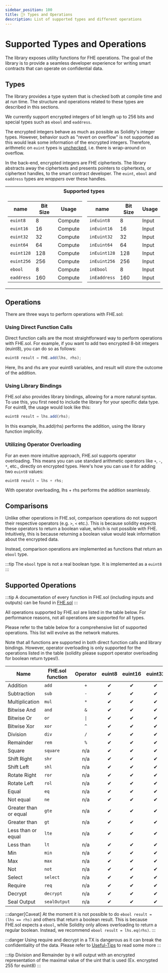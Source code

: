 ```yaml
---
sidebar_position: 100
title: 🧑‍⚕️ Types and Operations
description: List of supported types and different operations
---
```


# Supported Types and Operations

The library exposes utility functions for FHE operations. The goal of the library is to provide a seamless developer experience for writing smart contracts that can operate on confidential data.

## Types

The library provides a type system that is checked both at compile time and at run time. The structure and operations related to these types are described in this sections.

We currently support encrypted integers of bit length up to 256 bits and special types such as `ebool` and `eaddress`.

The encrypted integers behave as much as possible as Solidity's integer types. However, behavior such as "revert on overflow" is not supported as this would leak some information of the encrypted integers. Therefore, arithmetic on `euint` types is [unchecked](https://docs.soliditylang.org/en/latest/control-structures.html#checked-or-unchecked-arithmetic), i.e. there is wrap-around on overflow.

In the back-end, encrypted integers are FHE ciphertexts. The library abstracts away the ciphertexts and presents pointers to ciphertexts, or ciphertext handles, to the smart contract developer. The `euint`, `ebool` and `eaddress` types are _wrappers_ over these handles.
<table>
<tr><th colspan="2"> Supported types </th></tr>
<tr><td>    

| name       | Bit Size | Usage   |
|------------|----------| ------- |
| `euint8`   | 8        | Compute |
| `euint16`  | 16       | Compute |
| `euint32`  | 32       | Compute |
| `euint64`  | 64       | Compute |
| `euint128` | 128      | Compute |
| `euint256` | 256      | Compute |
| `ebool`    | 8        | Compute |
| `eaddress` | 160      | Compute |
</td><td>    

| name         | Bit Size | Usage   |
|--------------|----------| ------- |
| `inEuint8`   | 8        | Input   |
| `inEuint16`  | 16       | Input   |
| `inEuint32`  | 32       | Input   |
| `inEuint64`  | 64       | Input   |
| `inEuint128` | 128      | Input   |
| `inEuint256` | 256      | Input   |
| `inEbool`    | 8        | Input   |
| `inEaddress` | 160      | Input   |
</td></tr> </table>

## Operations

There are three ways to perform operations with FHE.sol:

### Using Direct Function Calls

Direct function calls are the most straightforward way to perform operations with FHE.sol. For example, if you want to add two encrypted 8-bit integers (euint8), you can do so as follows:

```javascript
euint8 result = FHE.add(lhs, rhs);
```

Here, lhs and rhs are your euint8 variables, and result will store the outcome of the addition.

### Using Library Bindings

FHE.sol also provides library bindings, allowing for a more natural syntax. To use this, you first need to include the library for your specific data type. For euint8, the usage would look like this:

```javascript
euint8 result = lhs.add(rhs);
```

In this example, lhs.add(rhs) performs the addition, using the library function implicitly.

### Utilizing Operator Overloading

For an even more intuitive approach, FHE.sol supports operator overloading. This means you can use standard arithmetic operators like `+`, `-`, `*`, etc., directly on encrypted types. Here's how you can use it for adding two `euint8` values:

```javascript
euint8 result = lhs + rhs;
```

With operator overloading, lhs + rhs performs the addition seamlessly.

## Comparisons

Unlike other operations in FHE.sol, comparison operations do not support their respective operators (e.g. `>`, `<` etc.).
This is because solidity expects these operators to return a boolean value, which is not possible with FHE.
Intuitively, this is because returning a boolean value would leak information about the encrypted data.

Instead, comparison operations are implemented as functions that return an `ebool` type.

:::tip
The `ebool` type is not a real boolean type. It is implemented as a `euint8`
:::

## Supported Operations


:::tip
A documentation of every function in FHE.sol (including inputs and outputs) can be found in [FHE.sol](../Solidity%20API/FHE.md)
:::

All operations supported by FHE.sol are listed in the table below. For performance reasons, not all operations are supported for all types.

Please refer to the table below for a comprehensive list of supported operations. This list will evolve as the network matures.

Note that all functions are supported in both direct function calls and library bindings. However, operator overloading is only supported for the operations listed in the table (solidity please support operator overloading for boolean return types!).


| Name                  | FHE.sol function  | Operator  |  euint8  | euint16  | euint32  |  euint64  |  euint128   |   euint256    |  ebool   |  eaddress   |
|-----------------------|-------------------|:---------:|:--------:|:--------:|:--------:|:---------:|:-----------:|:-------------:|:--------:|:-----------:|
| Addition              | `add`             |    `+`    | <g>✔</g> | <g>✔</g> | <g>✔</g> | <g>✔</g>  |  <g>✔</g>   |   <r>✘</r>    |   n/a    |     n/a     |
| Subtraction           | `sub`             |    `-`    | <g>✔</g> | <g>✔</g> | <g>✔</g> | <g>✔</g>  |  <g>✔</g>   |   <r>✘</r>    |   n/a    |     n/a     |
| Multiplication        | `mul`             |    `*`    | <g>✔</g> | <g>✔</g> | <g>✔</g> | <g>✔</g>  |  <r>✘</r>   |   <r>✘</r>    |   n/a    |     n/a     |
| Bitwise And           | `and`             |    `&`    | <g>✔</g> | <g>✔</g> | <g>✔</g> | <g>✔</g>  |  <g>✔</g>   |   <r>✘</r>    | <g>✔</g> |     n/a     |
| Bitwise Or            | `or`              |   `\|`    | <g>✔</g> | <g>✔</g> | <g>✔</g> | <g>✔</g>  |  <g>✔</g>   |   <r>✘</r>    | <g>✔</g> |     n/a     |
| Bitwise Xor           | `xor`             |    `^`    | <g>✔</g> | <g>✔</g> | <g>✔</g> | <g>✔</g>  |  <g>✔</g>   |   <r>✘</r>    | <g>✔</g> |     n/a     |
| Division              | `div`             |    `/`    | <g>✔</g> | <g>✔</g> | <g>✔</g> | <r>✘</r>  |  <r>✘</r>   |   <r>✘</r>    |   n/a    |     n/a     |
| Remainder             | `rem`             |    `%`    | <g>✔</g> | <g>✔</g> | <g>✔</g> | <r>✘</r>  |  <r>✘</r>   |   <r>✘</r>    |   n/a    |     n/a     |
| Square                | `square`          |    n/a    | <g>✔</g> | <g>✔</g> | <g>✔</g> | <r>✔</r>  |  <r>✘</r>   |   <r>✘</r>    |   n/a    |     n/a     |
| Shift Right           | `shr`             |    n/a    | <g>✔</g> | <g>✔</g> | <g>✔</g> | <g>✔</g>  |  <g>✔</g>   |   <r>✘</r>    |   n/a    |     n/a     |
| Shift Left            | `shl`             |    n/a    | <g>✔</g> | <g>✔</g> | <g>✔</g> | <g>✔</g>  |  <g>✔</g>   |   <r>✘</r>    |   n/a    |     n/a     |
| Rotate Right          | `ror`             |    n/a    | <g>✔</g> | <g>✔</g> | <g>✔</g> | <g>✔</g>  |  <g>✔</g>   |   <r>✘</r>    |   n/a    |     n/a     |
| Rotate Left           | `rol`             |    n/a    | <g>✔</g> | <g>✔</g> | <g>✔</g> | <g>✔</g>  |  <g>✔</g>   |   <r>✘</r>    |   n/a    |     n/a     |
| Equal                 | `eq`              |    n/a    | <g>✔</g> | <g>✔</g> | <g>✔</g> | <g>✔</g>  |  <g>✔</g>   |   <g>✔</g>    | <g>✔</g> |  <g>✔</g>   |
| Not equal             | `ne`              |    n/a    | <g>✔</g> | <g>✔</g> | <g>✔</g> | <g>✔</g>  |  <g>✔</g>   |   <g>✔</g>    | <g>✔</g> |  <g>✔</g>   |
| Greater than or equal | `gte`             |    n/a    | <g>✔</g> | <g>✔</g> | <g>✔</g> | <g>✔</g>  |  <g>✔</g>   |   <r>✘</r>    |   n/a    |     n/a     |
| Greater than          | `gt`              |    n/a    | <g>✔</g> | <g>✔</g> | <g>✔</g> | <g>✔</g>  |  <g>✔</g>   |   <r>✘</r>    |   n/a    |     n/a     |
| Less than or equal    | `lte`             |    n/a    | <g>✔</g> | <g>✔</g> | <g>✔</g> | <g>✔</g>  |  <g>✔</g>   |   <r>✘</r>    |   n/a    |     n/a     |
| Less than             | `lt`              |    n/a    | <g>✔</g> | <g>✔</g> | <g>✔</g> | <g>✔</g>  |  <g>✔</g>   |   <r>✘</r>    |   n/a    |     n/a     |
| Min                   | `min`             |    n/a    | <g>✔</g> | <g>✔</g> | <g>✔</g> | <g>✔</g>  |  <g>✔</g>   |   <r>✘</r>    |   n/a    |     n/a     |
| Max                   | `max`             |    n/a    | <g>✔</g> | <g>✔</g> | <g>✔</g> | <g>✔</g>  |  <g>✔</g>   |   <r>✘</r>    |   n/a    |     n/a     |
| Not                   | `not`             |    n/a    | <g>✔</g> | <g>✔</g> | <g>✔</g> | <g>✔</g>  |  <g>✔</g>   |   <r>✘</r>    | <g>✔</g> |     n/a     |
| Select                | `select`          |    n/a    | <g>✔</g> | <g>✔</g> | <g>✔</g> | <g>✔</g>  |  <g>✔</g>   |   <g>✔</g>    | <g>✔</g> |  <g>✔</g>   |
| Require               | `req`             |    n/a    | <g>✔</g> | <g>✔</g> | <g>✔</g> | <g>✔</g>  |  <g>✔</g>   |   <g>✔</g>    | <g>✔</g> |  <g>✔</g>   |
| Decrypt               | `decrypt`         |    n/a    | <g>✔</g> | <g>✔</g> | <g>✔</g> | <g>✔</g>  |  <g>✔</g>   |   <g>✔</g>    | <g>✔</g> |  <g>✔</g>   |
| Seal Output           | `sealOutput`      |    n/a    | <g>✔</g> | <g>✔</g> | <g>✔</g> | <g>✔</g>  |  <g>✔</g>   |   <g>✔</g>    | <g>✔</g> |  <g>✔</g>   |

:::danger[Caveat]
At the moment it is not possible to do `ebool result = (lhs == rhs)` and others that return a boolean result. This is because FHE.sol expects a `ebool`, while Solidity only allows overloading to return a regular boolean.
Instead, we recommend `ebool result = lhs.eq(rhs)`.
:::

:::danger
Using require and decrypt in a TX is dangerous as it can break the confidentiality of the data. Please refer to [Useful-Tips](./Useful-Tips.md) to read some more
:::

:::tip
Division and Remainder by `0` will output with an encrypted representation of the maximal value of the uint that is used (Ex. encrypted 255 for euint8)
:::
